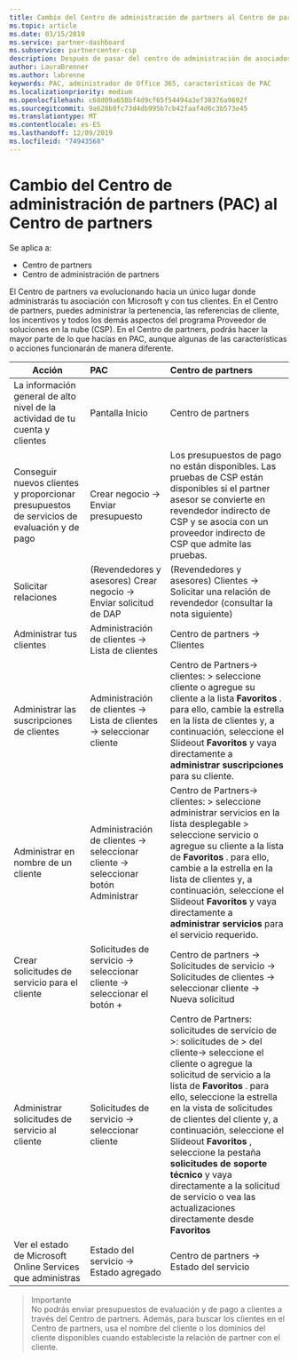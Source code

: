 ```yaml
---
title: Cambio del Centro de administración de partners al Centro de partners
ms.topic: article
ms.date: 03/15/2019
ms.service: partner-dashboard
ms.subservice: partnercenter-csp
description: Después de pasar del centro de administración de asociados al centro de Partners, aprenda a administrar la pertenencia, las referencias de los clientes, los incentivos y todos los demás aspectos del programa proveedor de soluciones en la nube (CSP).
author: LauraBrenner
ms.author: labrenne
keywords: PAC, administrador de Office 365, características de PAC
ms.localizationpriority: medium
ms.openlocfilehash: c68d09a658bf4d9cf65f54494a3ef30376a9692f
ms.sourcegitcommit: 9a628b8fc73d4db995b7cb42faaf4d6c3b573e45
ms.translationtype: MT
ms.contentlocale: es-ES
ms.lasthandoff: 12/09/2019
ms.locfileid: "74943568"
---
```

# <a name="moving-from-partner-admin-center-pac-to-the-partner-center"></a>Cambio del Centro de administración de partners (PAC) al Centro de partners

Se aplica a:
- Centro de partners
- Centro de administración de partners

El Centro de partners va evolucionando hacia un único lugar donde administrarás tu asociación con Microsoft y con tus clientes. En el Centro de partners, puedes administrar la pertenencia, las referencias de cliente, los incentivos y todos los demás aspectos del programa Proveedor de soluciones en la nube (CSP). En el Centro de partners, podrás hacer la mayor parte de lo que hacías en PAC, aunque algunas de las características o acciones funcionarán de manera diferente. 


|**Acción**   |**PAC**   |**Centro de partners**   |
|--------------|:--------------|:---------------|
|La información general de alto nivel de la actividad de tu cuenta y clientes|Pantalla Inicio|Centro de partners|
|Conseguir nuevos clientes y proporcionar presupuestos de servicios de evaluación y de pago|Crear negocio -> Enviar presupuesto|Los presupuestos de pago no están disponibles. Las pruebas de CSP están disponibles si el partner asesor se convierte en revendedor indirecto de CSP y se asocia con un proveedor indirecto de CSP que admite las pruebas. |
|Solicitar relaciones|(Revendedores y asesores) Crear negocio -> Enviar solicitud de DAP|(Revendedores y asesores) Clientes -> Solicitar una relación de revendedor (consultar la nota siguiente)|
|Administrar tus clientes|Administración de clientes -> Lista de clientes|Centro de partners -> Clientes|
|Administrar las suscripciones de clientes|Administración de clientes -> Lista de clientes -> seleccionar cliente|Centro de Partners-> clientes: > seleccione cliente o agregue su cliente a la lista **Favoritos** . para ello, cambie la estrella en la lista de clientes y, a continuación, seleccione el Slideout **Favoritos** y vaya directamente a **administrar suscripciones** para su cliente.|
|Administrar en nombre de un cliente|Administración de clientes -> seleccionar cliente -> seleccionar botón Administrar|Centro de Partners-> clientes: > seleccione administrar servicios en la lista desplegable > seleccione servicio o agregue su cliente a la lista de **Favoritos** . para ello, cambie a la estrella en la lista de clientes y, a continuación, seleccione el Slideout **Favoritos** y vaya directamente a **administrar servicios** para el servicio requerido.|
|Crear solicitudes de servicio para el cliente|Solicitudes de servicio -> seleccionar cliente -> seleccionar el botón + | Centro de partners -> Solicitudes de servicio -> Solicitudes de clientes -> seleccionar cliente -> Nueva solicitud|
|Administrar solicitudes de servicio al cliente| Solicitudes de servicio -> seleccionar cliente|Centro de Partners: solicitudes de servicio de >: solicitudes de > del cliente-> seleccione el cliente o agregue la solicitud de servicio a la lista de **Favoritos** . para ello, seleccione la estrella en la vista de solicitudes de clientes del cliente y, a continuación, seleccione el Slideout **Favoritos** , seleccione la pestaña **solicitudes de soporte técnico** y vaya directamente a la solicitud de servicio o vea las actualizaciones directamente desde **Favoritos**|
|Ver el estado de Microsoft Online Services que administras|Estado del servicio -> Estado agregado|Centro de partners -> Estado del servicio|

>Importante<br>
No podrás enviar presupuestos de evaluación y de pago a clientes a través del Centro de partners. Además, para buscar los clientes en el Centro de partners, usa el nombre del cliente o los dominios del cliente disponibles cuando estableciste la relación de partner con el cliente.

